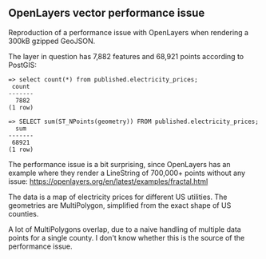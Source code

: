 ## OpenLayers vector performance issue
Reproduction of a performance issue with OpenLayers when rendering a 300kB gzipped GeoJSON.

The layer in question has 7,882 features and 68,921 points according to PostGIS:
```
=> select count(*) from published.electricity_prices;
 count 
-------
  7882
(1 row)

=> SELECT sum(ST_NPoints(geometry)) FROM published.electricity_prices;
  sum  
-------
 68921
(1 row)
```

The performance issue is a bit surprising, since OpenLayers has an example where they render a LineString of 700,000+ points without any issue: https://openlayers.org/en/latest/examples/fractal.html

The data is a map of electricity prices for different US utilities. The geometries are MultiPolygon, simplified from the exact shape of US counties.

A lot of MultiPolygons overlap, due to a naive handling of multiple data points for a single county. I don't know whether this is the source of the performance issue.